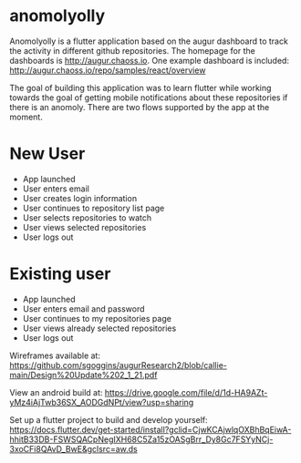 # anomolyolly

Anomolyolly is a flutter application based on the augur dashboard to track the activity in different github repositories. The homepage for the dashboards is http://augur.chaoss.io. One example dashboard is included: http://augur.chaoss.io/repo/samples/react/overview

The goal of building this application was to learn flutter while working towards the goal of getting mobile notifications about these repositories if there is an anomoly. There are two flows supported by the app at the moment.

# New User

- App launched
- User enters email
- User creates login information 
- User continues to repository list page
- User selects repositories to watch
- User views selected repositories
- User logs out

# Existing user

- App launched
- User enters email and password
- User continues to my repositories page
- User views already selected repositories
- User logs out

Wireframes available at: 
https://github.com/sgoggins/augurResearch2/blob/callie-main/Design%20Update%202_1_21.pdf

View an android build at: 
https://drive.google.com/file/d/1d-HA9AZt-yMz4iAjTwb36SX_AODGdNPt/view?usp=sharing

Set up a flutter project to build and develop yourself: 
https://docs.flutter.dev/get-started/install?gclid=CjwKCAjwlqOXBhBqEiwA-hhitB33DB-FSWSQACpNegIXH68C5Za15zOASgBrr_Dy8Gc7FSYyNCj-3xoCFi8QAvD_BwE&gclsrc=aw.ds
